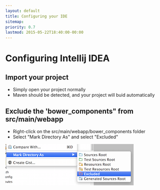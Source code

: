 ```yaml
---
layout: default
title: Configuring your IDE
sitemap:
priority: 0.7
lastmod: 2015-05-22T18:40:00-00:00
---
```


# <i class="icon-keyboard"></i> Configuring Intellij IDEA

## Import your project

- Simply open your project normally
- Maven should be detected, and your project will buid automatically

## Exclude the 'bower_components" from src/main/webapp

- Right-click on the src/main/webapp/bower_components folder
- Select "Mark Directory As" and select "Excluded"

![Exclude](images/configuring_ide_idea_1.png)
